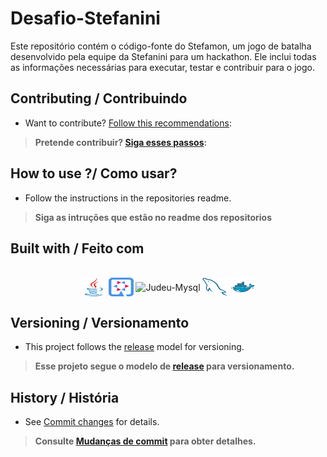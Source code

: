 # Desafio-Stefanini
Este repositório contém o código-fonte do Stefamon, um jogo de batalha desenvolvido pela equipe da Stefanini para um hackathon. Ele inclui todas as informações necessárias para executar, testar e contribuir para o jogo.


## Contributing / Contribuindo

- Want to contribute? [Follow this recommendations](./CONTRIBUTING.md):  

> **Pretende contribuir? [Siga esses passos](./CONTRIBUTING.md):**

##  How to use ?/ Como usar?

- Follow the instructions in the repositories readme.
> **Siga as intruções que estão no readme dos repositorios**

## Built with / Feito com

<div style="display: inline_block" align="center"><br>
 
  
  <img align="center" alt="Judeu-Java" height="30" width="40" src="https://raw.githubusercontent.com/devicons/devicon/master/icons/java/java-original.svg">
  <img align="center" alt="Quarkus" height="30" width="40" src="https://raw.githubusercontent.com/quarkusio/quarkus/main/extensions/vertx-http/deployment/src/main/resources/dev-static/images/quarkus_icon_rgb_reverse.svg">
  <img align="center" alt="Judeu-Mysql" height="30" width="40" src="https://angular.io/assets/images/logos/angular/angular.svg" alt="angular" width="40" height="40"/> 
  <img align="center" alt="Judeu-Mysql" height="30" width="40" src="https://raw.githubusercontent.com/devicons/devicon/master/icons/mysql/mysql-original.svg">
  <img align="center" alt="Judeu-Mysql" height="30" width="40" src="https://raw.githubusercontent.com/devicons/devicon/master/icons/docker/docker-original.svg">
 
 </div> 

## Versioning / Versionamento
- This project follows the [release](https://github.com/lramon2001/Desafio-Stefanini/releases/tag/Desafio-Stefaniniv1.0) model for versioning.

> **Esse projeto segue o modelo de [release](https://github.com/lramon2001/Desafio-Stefanini/releases/tag/Desafio-Stefaniniv1.0) para versionamento.**

## History / História
- See [Commit changes](https://github.com/lramon2001/Desafio-Stefanini/commits/main) for details.

> **Consulte [Mudanças de commit](https://github.com/lramon2001/Desafio-Stefanini/commits/main) para obter detalhes.**


